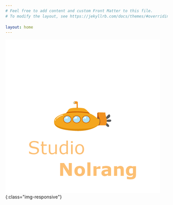 ```yaml
---
# Feel free to add content and custom Front Matter to this file.
# To modify the layout, see https://jekyllrb.com/docs/themes/#overriding-theme-defaults

layout: home
---
```

![image-title-here](/assets/img/nolrang_studio.png){:class="img-responsive"}